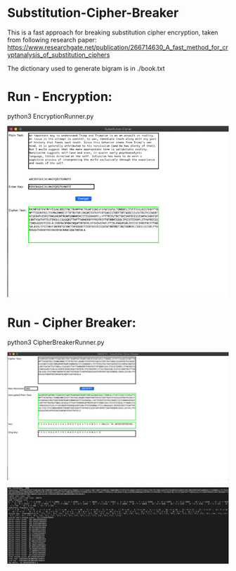 # Substitution-Cipher-Breaker

This is a fast approach for breaking substitution cipher encryption, taken from following research paper:
https://www.researchgate.net/publication/266714630_A_fast_method_for_cryptanalysis_of_substitution_ciphers


The dictionary used to generate bigram is in ./book.txt

# Run - Encryption:
python3 EncryptionRunner.py

![Alt text](res/encryption.png?raw=true "Generate Encrypted Text using a Key")

# Run - Cipher Breaker:
python3 CipherBreakerRunner.py

![Alt text](res/keybreaker.png?raw=true "Retrive key using plaintext and cipher text, and compare retrieved key with actual key, to check accuracy")

![Alt text](res/consoleoutput.png?raw=true)


